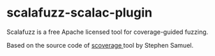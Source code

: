 scalafuzz-scalac-plugin
==========

Scalafuzz is a free Apache licensed tool for coverage-guided fuzzing. 

Based on the source code of [scoverage ](https://github.com/scoverage/scalac-scoverage-plugin) tool by Stephen Samuel.

